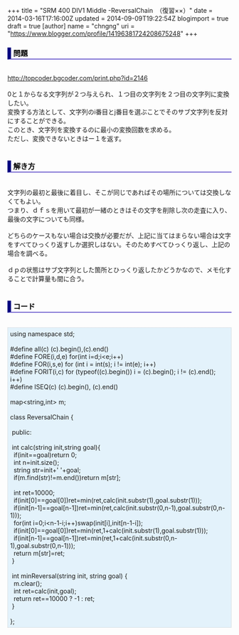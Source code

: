 +++
title = "SRM 400 DIV1 Middle -ReversalChain　（復習××）"
date = 2014-03-16T17:16:00Z
updated = 2014-09-09T19:22:54Z
blogimport = true
draft = true
[author]
	name = "chngng"
	uri = "https://www.blogger.com/profile/14196381724208675248"
+++

<div dir="ltr" style="text-align: left;" trbidi="on"><h3 style="border-bottom: 2px solid slateblue; border-left: 8px solid navy; color: black; padding: 0px 0px 1px 5px;">問題 </h3><br /><a href="http://topcoder.bgcoder.com/print.php?id=2146" target="_blank">http://topcoder.bgcoder.com/print.php?id=2146</a><br /><br />0と１からなる文字列が２つ与えられ、１つ目の文字列を２つ目の文字列に変換したい。<br />変換する方法として、文字列のi番目とj番目を選ぶことでそのサブ文字列を反対にすることができる。<br />このとき、文字列を変換するのに最小の変換回数を求める。<br />ただし、変換できないときはー１を返す。<br /><br /><h3 style="border-bottom: 2px solid slateblue; border-left: 8px solid navy; color: black; padding: 0px 0px 1px 5px;">解き方 </h3><br />文字列の最初と最後に着目し、そこが同じであればその場所については交換しなくてもよい。<br />つまり、ｄｆｓを用いて最初が一緒のときはその文字を削除し次の走査に入り、<br />最後の文字についても同様。<br /><br />どちらのケースもない場合は交換が必要だが、上記に当てはまらない場合は文字をすべてひっくり返すしか選択しはない。そのためすべてひっくり返し、上記の場合を調べる。<br /><br />ｄｐの状態はサブ文字列とした箇所とひっくり返したかどうかなので、メモ化することで計算量も間に合う。<br /><br /><h3 style="border-bottom: 2px solid slateblue; border-left: 8px solid navy; color: black; padding: 0px 0px 1px 5px;">コード </h3><br /><div style="background-color: #e3f2fb; border: 1px dotted #CCCCCC; padding: 5px;">using namespace std;<br /><br />#define all(c) (c).begin(),(c).end()<br />#define FORE(i,d,e) for(int i=d;i&lt;e;i++)<br />#define FOR(i,s,e) for (int i = int(s); i != int(e); i++)<br />#define FORIT(i,c) for (typeof((c).begin()) i = (c).begin(); i != (c).end(); i++)<br />#define ISEQ(c) (c).begin(), (c).end()<br /><br />map&lt;string,int&gt; m;<br /><br />class ReversalChain {<br /><br /><span class="Apple-tab-span" style="white-space: pre;"> </span>public:<br /><br /><span class="Apple-tab-span" style="white-space: pre;"> </span>int calc(string init,string goal){<br /><span class="Apple-tab-span" style="white-space: pre;">  </span>if(init==goal)return 0;<br /><span class="Apple-tab-span" style="white-space: pre;">  </span>int n=init.size();<br /><span class="Apple-tab-span" style="white-space: pre;">  </span>string str=init+' '+goal;<br /><span class="Apple-tab-span" style="white-space: pre;">  </span>if(m.find(str)!=m.end())return m[str];<br /><br /><span class="Apple-tab-span" style="white-space: pre;">  </span>int ret=10000;<br /><span class="Apple-tab-span" style="white-space: pre;">  </span>if(init[0]==goal[0])ret=min(ret,calc(init.substr(1),goal.substr(1)));<br /><span class="Apple-tab-span" style="white-space: pre;">  </span>if(init[n-1]==goal[n-1])ret=min(ret,calc(init.substr(0,n-1),goal.substr(0,n-1)));<br /><span class="Apple-tab-span" style="white-space: pre;">  </span>for(int i=0;i&lt;n-1-i;i++)swap(init[i],init[n-1-i]);<br /><span class="Apple-tab-span" style="white-space: pre;">  </span>if(init[0]==goal[0])ret=min(ret,1+calc(init.substr(1),goal.substr(1)));<br /><span class="Apple-tab-span" style="white-space: pre;">  </span>if(init[n-1]==goal[n-1])ret=min(ret,1+calc(init.substr(0,n-1),goal.substr(0,n-1)));<br /><span class="Apple-tab-span" style="white-space: pre;">  </span>return m[str]=ret;<br /><span class="Apple-tab-span" style="white-space: pre;"> </span>}<br /><br /><span class="Apple-tab-span" style="white-space: pre;"> </span>int minReversal(string init, string goal) {<br /><span class="Apple-tab-span" style="white-space: pre;">  </span>m.clear();<br /><span class="Apple-tab-span" style="white-space: pre;">  </span>int ret=calc(init,goal);<br /><span class="Apple-tab-span" style="white-space: pre;">  </span>return ret==10000 ? -1 : ret;<br /><span class="Apple-tab-span" style="white-space: pre;"> </span>}<br /><br />};</div></div>
